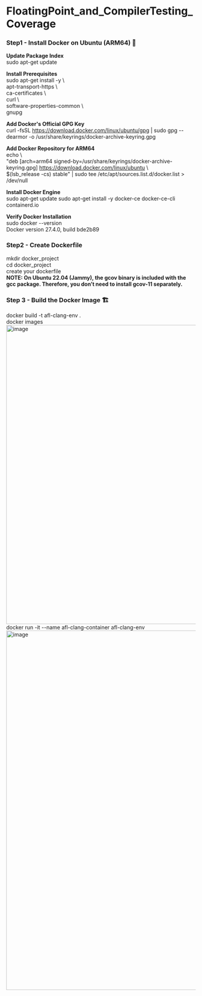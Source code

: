 # FloatingPoint_and_CompilerTesting_Coverage
###  Step1 - Install Docker on Ubuntu (ARM64) 🚀 

**Update Package Index**   
sudo apt-get update

**Install Prerequisites**  
sudo apt-get install -y \\  
    apt-transport-https \\  
    ca-certificates \\  
    curl \\  
    software-properties-common \\  
    gnupg

**Add Docker's Official GPG Key**        
curl -fsSL https://download.docker.com/linux/ubuntu/gpg | sudo gpg --dearmor -o /usr/share/keyrings/docker-archive-keyring.gpg

**Add Docker Repository for ARM64**   
echo \\  
  "deb [arch=arm64 signed-by=/usr/share/keyrings/docker-archive-keyring.gpg] https://download.docker.com/linux/ubuntu \\  
  $(lsb_release -cs) stable" | sudo tee /etc/apt/sources.list.d/docker.list > /dev/null

**Install Docker Engine**   
sudo apt-get update
sudo apt-get install -y docker-ce docker-ce-cli containerd.io

**Verify Docker Installation**   
sudo docker --version  
Docker version 27.4.0, build bde2b89

###  Step2 - Create Dockerfile
mkdir docker_project  
cd docker_project  
create your dockerfile  
**NOTE: On Ubuntu 22.04 (Jammy), the gcov binary is included with the gcc package. Therefore, you don’t need to install gcov-11 separately.**

### Step 3 - Build the Docker Image 🏗️ 
docker build -t afl-clang-env .  
docker images  
<img width="794" alt="image" src="https://github.com/user-attachments/assets/066d521a-8276-4228-843f-b124bb190f46" />  
docker run -it --name afl-clang-container afl-clang-env
<img width="954" alt="image" src="https://github.com/user-attachments/assets/006319a0-25af-4761-8c5e-46d7ab6f7919" />





